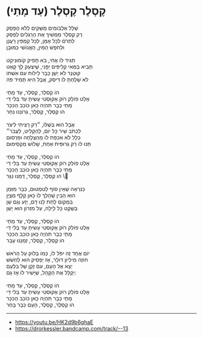 # קֶסְלֶר קֶסְלֶר (עַד מָתַי)

שְׁלַל אַלְבּוֹמִים מֻשָּׁקִים לְלֹא הֶפְסֵק \
רַק קֶסְלֶר מַמְשִׁיךְ אֶת הָרַגְלַיִם לְפַסֵּק \
לִתְרֹם לְכָל אָמָּן, לְכָל קַמְפֵּין רַעֲנָן \
וּלְחֹפֶשׁ הַמִּין, הָאֱנוֹשִׁי כַּמּוּבָן \
\
תַּגִּיד לוֹ אָחִי, בֹּא תָּפִיק קוֹמוּנִיקָט \
תָּבִיא בַּמַּאי קְלִיפִּים יָפָּנִי, שֶׁיִּצְעַק לְךָ קָאְט \
קוּטְנֶר לֹא יָשֵׁן כְּבָר לֵילוֹת עִם אִשְׁתּוֹ \
לֹא שָׁלַחְתָּ לוֹ דִּיסְק, אֲבָל הִיא תָּמִיד פֹּה \
\
הוֹ קֶסְלֶר, קֶסְלֶר, עַד מָתַי \
אָלְט פוֹלְק רוֹק אָקוּסְטִי עָשִׂיתָ עַד בְּלִי דַּי \
מָתַי כְּבָר תִּהְיֶה כָּאן כּוֹכַב הַכִּכָּר \
הו קֶסְלֶר, קֶסְלֶר, גְּרוֹנֵנוּ נִחַר \
\
אֲבָל הוּא בְּשֶׁלּוֹ, ״רַק רָצִיתִי לִיצֹר \
לִכְתֹּב שִׁיר כָּל יוֹם, לְהַקְלִיט, לַעֲבֹר״ \
כְּלָל לֹא אִכְפַּת לוֹ מֵהַצְלָחָה וּפִרְסוּם \
תְּנוּ לוֹ רַק גְּרוּפִּית אַחַת, שָׁלוֹשׁ מַקְסִימוּם \
\
הוֹ קֶסְלֶר, קֶסְלֶר, עַד מָתַי \
אָלְט פוֹלְק רוֹק אָקוּסְטִי עָשִׂיתָ עַד בְּלִי דַּי \
מָתַי כְּבָר תִּהְיֶה כָּאן כּוֹכַב הַכִּכָּר \
הו קֶסְלֶר, קֶסְלֶר, דָּמֵנוּ נִגָּר \\
\
כַּנִּרְאֶה שֶׁאֵין סוֹף לַטִּמְטוּם, כְּבָר מִזְּמַן \
הוּא הֵבִין שֶׁהָלַךְ לוֹ כָּאן קְלָף מְצֻיָּן \
בִּמְקוֹם לָתֵת לָנוּ דָּם, יֶזַע וְגַם שֵׁן \
בְּשֶׁקֶט כָּל לַיְלָה, עַל מִזְרוֹן הוּא יָשֵׁן \
\
הוֹ קֶסְלֶר, קֶסְלֶר, עַד מָתַי \
אָלְט פוֹלְק רוֹק אָקוּסְטִי עָשִׂיתָ עַד בְּלִי דַּי \
מָתַי כְּבָר תִּהְיֶה כָּאן כּוֹכַב הַכִּכָּר \
הו קֶסְלֶר, קֶסְלֶר, זְמַנֵּנוּ עָבַר \
\
יוֹם אֶחָד זֶה יִפֹּל לוֹ, כְּמוֹ בְּלוֹק עַל הָרֹאשׁ \
חוֹזֶה מִילְיוֹן דּוֹלָר, אָז יַפְסִיק הוּא לַחְשֹׁשׁ \
יֵצֵא אֶל הָעָם, עִם זָקָן שֶׁל בִּלְעָם\
יְקַלֵּל אֶת הַקָּהָל, שֶׁיָּשִׁיר לוֹ אָז גַּם: \
\
הוֹ קֶסְלֶר, קֶסְלֶר, עַד מָתַי \
אָלְט פוֹלְק רוֹק אָקוּסְטִי עָשִׂיתָ עַד בְּלִי דַּי \
מָתַי כְּבָר תִּהְיֶה כָּאן כּוֹכַב הַכִּכָּר \
הו קֶסְלֶר, קֶסְלֶר, הָעָם כְּבָר בָּחַר

---
- https://youtu.be/HK2d9b6ghaE
- https://drorkessler.bandcamp.com/track/--13
